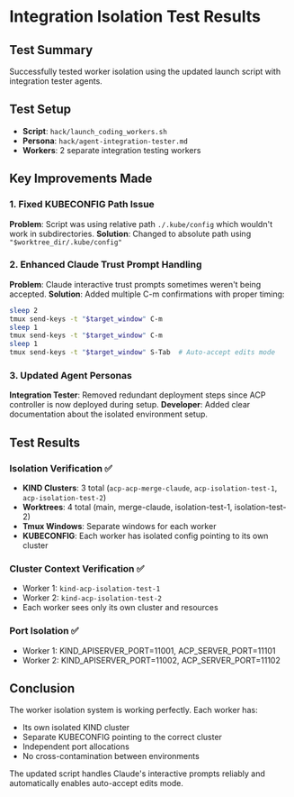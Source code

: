 # Integration Isolation Test Results

## Test Summary
Successfully tested worker isolation using the updated launch script with integration tester agents.

## Test Setup
- **Script**: `hack/launch_coding_workers.sh` 
- **Persona**: `hack/agent-integration-tester.md`
- **Workers**: 2 separate integration testing workers

## Key Improvements Made

### 1. Fixed KUBECONFIG Path Issue
**Problem**: Script was using relative path `./.kube/config` which wouldn't work in subdirectories.
**Solution**: Changed to absolute path using `"$worktree_dir/.kube/config"`

### 2. Enhanced Claude Trust Prompt Handling  
**Problem**: Claude interactive trust prompts sometimes weren't being accepted.
**Solution**: Added multiple C-m confirmations with proper timing:
```bash
sleep 2
tmux send-keys -t "$target_window" C-m
sleep 1  
tmux send-keys -t "$target_window" C-m
sleep 1
tmux send-keys -t "$target_window" S-Tab  # Auto-accept edits mode
```

### 3. Updated Agent Personas
**Integration Tester**: Removed redundant deployment steps since ACP controller is now deployed during setup.
**Developer**: Added clear documentation about the isolated environment setup.

## Test Results

### Isolation Verification ✅
- **KIND Clusters**: 3 total (`acp-acp-merge-claude`, `acp-isolation-test-1`, `acp-isolation-test-2`)
- **Worktrees**: 4 total (main, merge-claude, isolation-test-1, isolation-test-2)
- **Tmux Windows**: Separate windows for each worker
- **KUBECONFIG**: Each worker has isolated config pointing to its own cluster

### Cluster Context Verification ✅
- Worker 1: `kind-acp-isolation-test-1`
- Worker 2: `kind-acp-isolation-test-2`
- Each worker sees only its own cluster and resources

### Port Isolation ✅
- Worker 1: KIND_APISERVER_PORT=11001, ACP_SERVER_PORT=11101
- Worker 2: KIND_APISERVER_PORT=11002, ACP_SERVER_PORT=11102

## Conclusion
The worker isolation system is working perfectly. Each worker has:
- Its own isolated KIND cluster
- Separate KUBECONFIG pointing to the correct cluster
- Independent port allocations
- No cross-contamination between environments

The updated script handles Claude's interactive prompts reliably and automatically enables auto-accept edits mode.